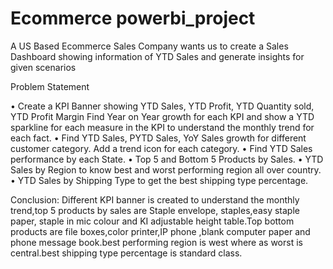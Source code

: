 # Ecommerce powerbi_project
A US Based Ecommerce Sales Company wants us to create a Sales Dashboard showing information of YTD Sales and generate insights for given scenarios  

Problem Statement

•	Create a KPI Banner showing YTD Sales, YTD Profit, YTD Quantity sold, YTD Profit Margin Find Year on Year growth for each KPI and show a YTD sparkline for each measure in the KPI to understand the monthly trend for each fact.
•	 Find YTD Sales, PYTD Sales, YoY Sales growth for different customer category. Add a trend icon for each category.
•	Find YTD Sales performance by each State.
•	Top 5 and Bottom 5 Products by Sales.
•	YTD Sales by Region to know best and worst performing region all over country.
•	YTD Sales by Shipping Type to get the best shipping type percentage.

Conclusion:
   Different KPI banner is created to understand the monthly trend,top 5 products by sales are Staple envelope, staples,easy staple paper, staple in mic colour and KI adjustable height table.Top bottom products are file boxes,color printer,IP phone ,blank computer paper and phone message book.best performing region is west where as worst is central.best shipping type percentage is standard class.



